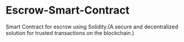 # Escrow-Smart-Contract
Smart Contract for escrow using Solidity.(A secure and decentralized solution for trusted transactions on the blockchain.)
